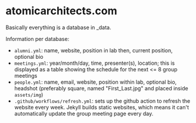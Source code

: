 # atomicarchitects.com

Basically everything is a database in _data.

Information per database:

* `alumni.yml`: name, website, position in lab then, current position, optional bio
* `meetings.yml`: year/month/day, time, presenter(s), location; this is displayed as a table showing the schedule for the next <= 8 group meetings
* `people.yml`: name, email, website, position within lab, optional bio, headshot (preferably square, named "First_Last.jpg" and placed inside `assets/img`)
* `.github/workflows/refresh.yml`: sets up the github action to refresh the website every week. Jekyll builds static websites, which means it can't automatically update the group meeting page every day.
